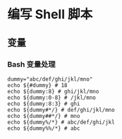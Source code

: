 # 编写 Shell 脚本

## 变量

### Bash 变量处理

```shell
dummy="abc/def/ghi/jkl/mno"
echo ${#dummy} # 18
echo ${dummy:8} # ghi/jkl/mno
echo ${dummy:0-8} # /jkl/mno
echo ${dummy:8:3} # ghi
echo ${dummy#*/} # def/ghi/jkl/mno
echo ${dummy##*/} # mno
echo ${dummy%/*} # abc/def/ghi/jkl
echo ${dummy%%/*} # abc
```


